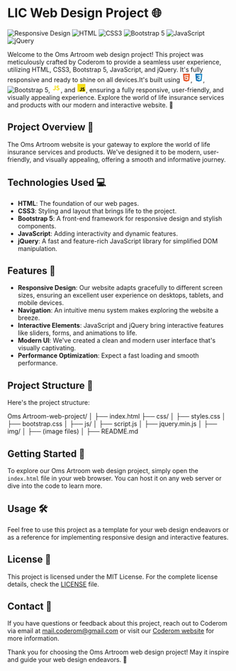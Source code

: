 ﻿# LIC Web Design Project 🌐

![Responsive Design](https://img.shields.io/badge/Responsive-Yes-4BC51D)
![HTML](https://img.shields.io/badge/HTML-5-E34F26)
![CSS3](https://img.shields.io/badge/CSS-3-1572B6)
![Bootstrap 5](https://img.shields.io/badge/Bootstrap-4-563D7C)
![JavaScript](https://img.shields.io/badge/JavaScript-ES6-F7DF1E)
![jQuery](https://img.shields.io/badge/jQuery-3-0769AD)

Welcome to the Oms Artroom web design project! This project was meticulously crafted by Coderom to provide a seamless user experience, utilizing HTML, CSS3, Bootstrap 5, JavaScript, and jQuery. It's fully responsive and ready to shine on all devices.It's built using <img src="https://raw.githubusercontent.com/vscode-icons/vscode-icons/master/icons/file_type_html.svg" alt="HTML5" width="20">, <img src="https://raw.githubusercontent.com/vscode-icons/vscode-icons/master/icons/file_type_css.svg" alt="CSS3" width="20">, <img src="https://raw.githubusercontent.com/vscode-icons/vscode-icons/master/icons/file_type_bootstrap.svg" alt="Bootstrap 5" width="20">, <img src="https://raw.githubusercontent.com/vscode-icons/vscode-icons/master/icons/file_type_js.svg" alt="JavaScript" width="20">, and <img src="https://raw.githubusercontent.com/vscode-icons/vscode-icons/master/icons/file_type_js_official.svg" alt="jQuery" width="20">, ensuring a fully responsive, user-friendly, and visually appealing experience. Explore the world of life insurance services and products with our modern and interactive website. 🚀

## Project Overview 🚀

The Oms Artroom website is your gateway to explore the world of life insurance services and products. We've designed it to be modern, user-friendly, and visually appealing, offering a smooth and informative journey.

## Technologies Used 💻

- **HTML**: The foundation of our web pages.
- **CSS3**: Styling and layout that brings life to the project.
- **Bootstrap 5**: A front-end framework for responsive design and stylish components.
- **JavaScript**: Adding interactivity and dynamic features.
- **jQuery**: A fast and feature-rich JavaScript library for simplified DOM manipulation.

## Features 🌟

- **Responsive Design**: Our website adapts gracefully to different screen sizes, ensuring an excellent user experience on desktops, tablets, and mobile devices.
- **Navigation**: An intuitive menu system makes exploring the website a breeze.
- **Interactive Elements**: JavaScript and jQuery bring interactive features like sliders, forms, and animations to life.
- **Modern UI**: We've created a clean and modern user interface that's visually captivating.
- **Performance Optimization**: Expect a fast loading and smooth performance.

## Project Structure 📂

Here's the project structure:

Oms Artroom-web-project/
│
├── index.html
├── css/
│ ├── styles.css
│ ├── bootstrap.css
│
├── js/
│ ├── script.js
│ ├── jquery.min.js
│
├── img/
│ ├── (image files)
│
├── README.md

## Getting Started 🚦

To explore our Oms Artroom web design project, simply open the `index.html` file in your web browser. You can host it on any web server or dive into the code to learn more.

## Usage 🛠️

Feel free to use this project as a template for your web design endeavors or as a reference for implementing responsive design and interactive features.

## License 📜

This project is licensed under the MIT License. For the complete license details, check the [LICENSE](LICENSE) file.

## Contact 📧

If you have questions or feedback about this project, reach out to Coderom via email at mail.coderom@gmail.com or visit our [Coderom website](https://coderom.databoltahai.in/) for more information.

Thank you for choosing the Oms Artroom web design project! May it inspire and guide your web design endeavors. 🌟
